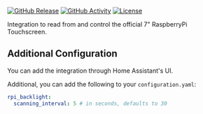 [![GitHub Release][releases-shield]][releases]
[![GitHub Activity][commits-shield]][commits]
[![License][license-shield]](LICENSE)

Integration to read from and control the official 7" RaspberryPi Touchscreen.

## Additional Configuration

You can add the integration through Home Assistant's UI.

Additional, you can add the following to your `configuration.yaml`:

```yaml
rpi_backlight:
  scanning_interval: 5 # in seconds, defaults to 30
```

[commits-shield]: https://img.shields.io/github/commit-activity/y/gannonprudhomme/ha-rpi-backlight.svg?style=for-the-badge
[commits]: https://github.com/gannonprudhomme/ha-rpi-backlight/commits/main
[hacs]: https://hacs.xyz
[hacsbadge]: https://img.shields.io/badge/HACS-Custom-orange.svg?style=for-the-badge
[license-shield]: https://img.shields.io/github/license/gannonprudhomme/ha-rpi-backlight.svg?style=for-the-badge
[releases-shield]: https://img.shields.io/github/release/gannonprudhomme/ha-rpi-backlight.svg?style=for-the-badge
[releases]: https://github.com/gannonprudhomme/ha-rpi-backlight/releases
[user_profile]: https://github.com/gannonprudhomme
